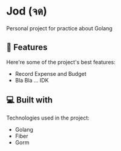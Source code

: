 # Jod (จด)

<p id="description">Personal project for practice about Golang</p>

<h2>🧐 Features</h2>

Here're some of the project's best features:

-   Record Expense and Budget
-   Bla Bla ... IDK

<h2>💻 Built with</h2>

Technologies used in the project:

-   Golang
-   Fiber
-   Gorm
